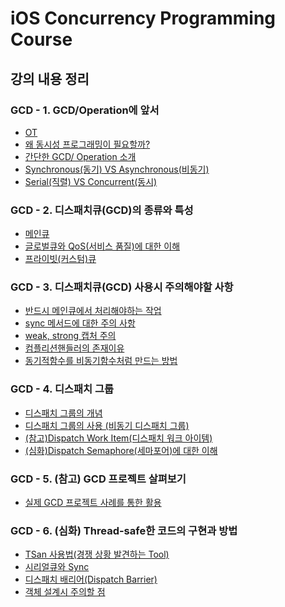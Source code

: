 # iOS Concurrency Programming Course

## 강의 내용 정리

### GCD - 1. GCD/Operation에 앞서

* [OT](https://github.com/Hansolkkim/LearningRecord/issues/7)
* [왜 동시성 프로그래밍이 필요할까?](https://github.com/Hansolkkim/LearningRecord/issues/8)
* [간단한 GCD/ Operation 소개](https://github.com/Hansolkkim/LearningRecord/issues/9)
* [Synchronous(동기) VS Asynchronous(비동기)](https://github.com/Hansolkkim/LearningRecord/issues/10)
* [Serial(직렬) VS Concurrent(동시)](https://github.com/Hansolkkim/LearningRecord/issues/11)



### GCD - 2. 디스패치큐(GCD)의 종류와 특성

* [메인큐](https://github.com/Hansolkkim/LearningRecord/issues/12)
* [글로벌큐와 QoS(서비스 품질)에 대한 이해](https://github.com/Hansolkkim/LearningRecord/issues/13)
* [프라이빗(커스텀)큐](https://github.com/Hansolkkim/LearningRecord/issues/14)



### GCD - 3. 디스패치큐(GCD) 사용시 주의해야할 사항

* [반드시 메인큐에서 처리해야하는 작업]()
* [sync 메서드에 대한 주의 사항]()
* [weak, strong 캡처 주의]()
* [컴플리션핸들러의 존재이유]()
* [동기적함수를 비동기함수처럼 만드는 방법]()



### GCD - 4. 디스패치 그룹

* [디스패치 그룹의 개념]()
* [디스패치 그룹의 사용 (비동기 디스패치 그룹)]()
* [(참고)Dispatch Work Item(디스패치 워크 아이템)]()
* [(심화)Dispatch Semaphore(세마포어)에 대한 이해]()



### GCD - 5. (참고) GCD 프로젝트 살펴보기

* [실제 GCD 프로젝트 사례를 통한 활용]()



### GCD - 6. (심화) Thread-safe한 코드의 구현과 방법

* [TSan 사용법(경쟁 상황 발견하는 Tool)]()
* [시리얼큐와 Sync]()
* [디스패치 배리어(Dispatch Barrier)]()
* [객체 설계시 주의할 점]()

